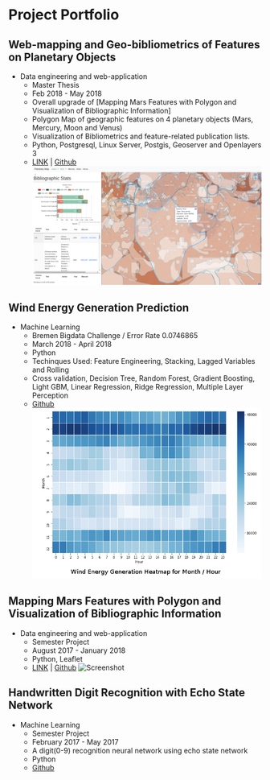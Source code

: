 # Project Portfolio

## Web-mapping and Geo-bibliometrics of Features on Planetary Objects  
* Data engineering and web-application 
  * Master Thesis
  * Feb 2018 - May 2018 
  * Overall upgrade of [Mapping Mars Features with Polygon and Visualization of Bibliographic Information]
  * Polygon Map of geographic features on 4 planetary objects (Mars, Mercury, Moon and Venus)
  * Visualization of Bibliometrics and feature-related publication lists.
  * Python, Postgresql, Linux Server, Postgis, Geoserver and Openlayers 3
  * [LINK](http://geometrics.jacobs-university.de) | [Github](https://github.com/shinjjo/Planet_Bibliographic_map)
 ![Screenshot](/image/geometrics.png)

## Wind Energy Generation Prediction
* Machine Learning
  * Bremen Bigdata Challenge / Error Rate 0.0746865
  * March 2018 - April 2018 
  * Python
  * Techinques Used: Feature Engineering, Stacking, Lagged Variables and Rolling 
  * Cross validation, Decision Tree, Random Forest, Gradient Boosting, Light GBM, Linear Regression, Ridge Regression, Multiple Layer Perception
  * [Github](https://github.com/shinjjo/energy_output_prediction)
![Screenshot](/image/wind.png)

## Mapping Mars Features with Polygon and Visualization of Bibliographic Information 
* Data engineering and web-application 
  * Semester Project
  * August 2017 - January 2018 
  * Python, Leaflet
  * [LINK](http://https://shinjjo.github.io/map.html) | [Github](https://github.com/shinjjo/Mars_polygon_coordinate)
![Screenshot](/image/mars.png)

## Handwritten Digit Recognition with Echo State Network 
* Machine Learning 
  * Semester Project
  * February 2017 - May 2017 
  * A digit(0-9) recognition neural network using echo state network
  * Python
  * [Github](https://github.com/shinjjo/Digit-Recognition_ESN)

